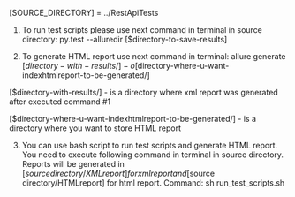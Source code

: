 [SOURCE_DIRECTORY] = ../RestApiTests

1. To run test scripts please use next command in terminal in source directory:
py.test --alluredir [$directory-to-save-results]

2. To generate HTML report use next command in terminal:
allure generate [$directory-with-results/] -o [$directory-where-u-want-indexhtmlreport-to-be-generated/]

[$directory-with-results/] - is a directory where xml report was generated after executed command #1

[$directory-where-u-want-indexhtmlreport-to-be-generated/] - is a directory where you want to store HTML report

3. You can use bash script to run test scripts and generate HTML report. 
You need to execute following command in terminal in source directory.
Reports will be generated in 
[$source directory/XMLreport] for xml report
and 
[$source directory/HTMLreport] for html report.
Command:
sh run_test_scripts.sh
